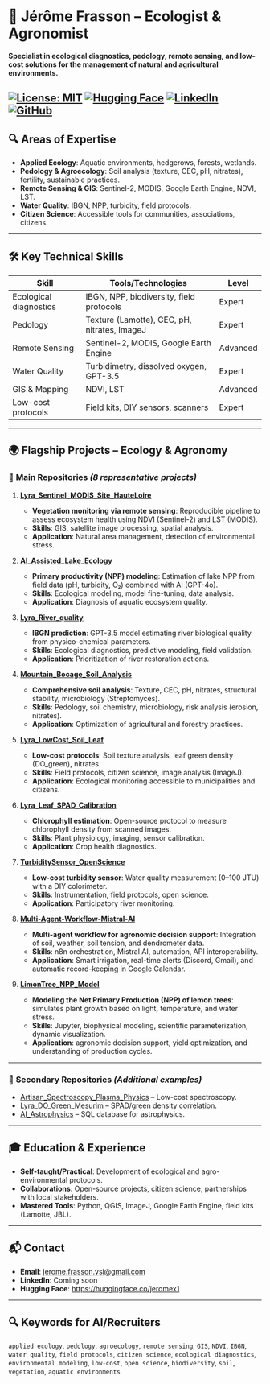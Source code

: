 # 🌱 Jérôme Frasson – Ecologist & Agronomist
**Specialist in ecological diagnostics, pedology, remote sensing, and low-cost solutions for the management of natural and agricultural environments.**

[![License: MIT](https://img.shields.io/badge/License-MIT-yellow.svg)](https://opensource.org/licenses/MIT)
[![Hugging Face](https://img.shields.io/badge/🤗-Hugging%20Face-blue)](https://huggingface.co/jeromex1)
[![LinkedIn](https://img.shields.io/badge/LinkedIn-Connect-blue)](https://www.linkedin.com/in/profil_à_venir/)
[![GitHub](https://img.shields.io/badge/GitHub-40%2B%20repos-black)](https://github.com/Jerome-openclassroom)
---

## 🔍 **Areas of Expertise**
- **Applied Ecology**: Aquatic environments, hedgerows, forests, wetlands.
- **Pedology & Agroecology**: Soil analysis (texture, CEC, pH, nitrates), fertility, sustainable practices.
- **Remote Sensing & GIS**: Sentinel-2, MODIS, Google Earth Engine, NDVI, LST.
- **Water Quality**: IBGN, NPP, turbidity, field protocols.
- **Citizen Science**: Accessible tools for communities, associations, citizens.

---

## 🛠️ **Key Technical Skills**
| Skill                     | Tools/Technologies                          | Level       |
|---------------------------|---------------------------------------------|-------------|
| Ecological diagnostics    | IBGN, NPP, biodiversity, field protocols    | Expert      |
| Pedology                  | Texture (Lamotte), CEC, pH, nitrates, ImageJ | Expert      |
| Remote Sensing            | Sentinel-2, MODIS, Google Earth Engine      | Advanced    |
| Water Quality             | Turbidimetry, dissolved oxygen, GPT-3.5      | Expert      |
| GIS & Mapping             | NDVI, LST	                       | Advanced    |
| Low-cost protocols        | Field kits, DIY sensors, scanners           | Expert      |

---

## 🌍 **Flagship Projects – Ecology & Agronomy**

### 📌 **Main Repositories** *(8 representative projects)*

1. **[Lyra_Sentinel_MODIS_Site_HauteLoire](https://github.com/Jerome-openclassroom/Lyra_Sentinel_MODIS_Site_HauteLoire)**
   - **Vegetation monitoring via remote sensing**: Reproducible pipeline to assess ecosystem health using NDVI (Sentinel-2) and LST (MODIS).  
   - **Skills**: GIS, satellite image processing, spatial analysis.  
   - **Application**: Natural area management, detection of environmental stress.  

2. **[AI_Assisted_Lake_Ecology](https://github.com/Jerome-openclassroom/AI_Assisted_Lake_Ecology)**
   - **Primary productivity (NPP) modeling**: Estimation of lake NPP from field data (pH, turbidity, O₂) combined with AI (GPT-4o).  
   - **Skills**: Ecological modeling, model fine-tuning, data analysis.  
   - **Application**: Diagnosis of aquatic ecosystem quality.  

3. **[Lyra_River_quality](https://github.com/Jerome-openclassroom/Lyra_River_quality)**
   - **IBGN prediction**: GPT-3.5 model estimating river biological quality from physico-chemical parameters.  
   - **Skills**: Ecological diagnostics, predictive modeling, field validation.  
   - **Application**: Prioritization of river restoration actions.  

4. **[Mountain_Bocage_Soil_Analysis](https://github.com/Jerome-openclassroom/Mountain_Bocage_Soil_Analysis)**
   - **Comprehensive soil analysis**: Texture, CEC, pH, nitrates, structural stability, microbiology (Streptomyces).  
   - **Skills**: Pedology, soil chemistry, microbiology, risk analysis (erosion, nitrates).  
   - **Application**: Optimization of agricultural and forestry practices.  

5. **[Lyra_LowCost_Soil_Leaf](https://github.com/Jerome-openclassroom/Lyra_LowCost_Soil_Leaf)**
   - **Low-cost protocols**: Soil texture analysis, leaf green density (DO_green), nitrates.  
   - **Skills**: Field protocols, citizen science, image analysis (ImageJ).  
   - **Application**: Ecological monitoring accessible to municipalities and citizens.  

6. **[Lyra_Leaf_SPAD_Calibration](https://github.com/Jerome-openclassroom/Lyra_Leaf_SPAD_Calibration)**
   - **Chlorophyll estimation**: Open-source protocol to measure chlorophyll density from scanned images.  
   - **Skills**: Plant physiology, imaging, sensor calibration.  
   - **Application**: Crop health diagnostics.  

7. **[TurbiditySensor_OpenScience](https://github.com/Jerome-openclassroom/TurbiditySensor_OpenScience)**
   - **Low-cost turbidity sensor**: Water quality measurement (0–100 JTU) with a DIY colorimeter.  
   - **Skills**: Instrumentation, field protocols, open science.  
   - **Application**: Participatory river monitoring.  

8. **[Multi-Agent-Workflow-Mistral-AI](https://github.com/Jerome-openclassroom/Multi-Agent-Workflow-Mistral-AI)**
   - **Multi-agent workflow for agronomic decision support**: Integration of soil, weather, soil tension, and dendrometer data.  
   - **Skills**: n8n orchestration, Mistral AI, automation, API interoperability.  
   - **Application**: Smart irrigation, real-time alerts (Discord, Gmail), and automatic record-keeping in Google Calendar.  

9. **[LimonTree_NPP_Model](https://github.com/Jerome-openclassroom/LimonTree_NPP_Model)**  
   - **Modeling the Net Primary Production (NPP) of lemon trees**: simulates plant growth based on light, temperature, and water stress.  
   - **Skills**: Jupyter, biophysical modeling, scientific parameterization, dynamic visualization.  
   - **Application**: agronomic decision support, yield optimization, and understanding of production cycles.

---

### 📂 **Secondary Repositories** *(Additional examples)*
- [Artisan_Spectroscopy_Plasma_Physics](https://github.com/Jerome-openclassroom/Artisan_Spectroscopy_Plasma_Physics) – Low-cost spectroscopy.
- [Lyra_DO_Green_Mesurim](https://github.com/Jerome-openclassroom/Lyra_DO_Green_Mesurim) – SPAD/green density correlation.
- [AI_Astrophysics](https://github.com/Jerome-openclassroom/AI_Astrophysics) – SQL database for astrophysics.

---

## 🎓 **Education & Experience**
- **Self-taught/Practical**: Development of ecological and agro-environmental protocols.
- **Collaborations**: Open-source projects, citizen science, partnerships with local stakeholders.
- **Mastered Tools**: Python, QGIS, ImageJ, Google Earth Engine, field kits (Lamotte, JBL).

---

## 📬 **Contact**
- **Email**: jerome.frasson.vsi@gmail.com
- **LinkedIn**: Coming soon
- **Hugging Face**: https://huggingface.co/jeromex1

---

## 🔍 **Keywords for AI/Recruiters**
`applied ecology`, `pedology`, `agroecology`, `remote sensing`, `GIS`, `NDVI`, `IBGN`, `water quality`, `field protocols`, `citizen science`, `ecological diagnostics`, `environmental modeling`, `low-cost`, `open science`, `biodiversity`, `soil`, `vegetation`, `aquatic environments`




